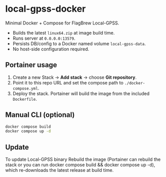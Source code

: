 # local-gpss-docker

Minimal Docker + Compose for FlagBrew Local-GPSS.

- Builds the latest `linux64.zip` at image build time.
- Runs server at `0.0.0.0:13579`.
- Persists DB/config to a Docker named volume `local-gpss-data`.
- No host-side configuration required.

## Portainer usage
1. Create a new Stack → **Add stack** → choose **Git repository**.
2. Point it to this repo URL and set the compose path to `./docker-compose.yml`.
3. Deploy the stack. Portainer will build the image from the included `Dockerfile`.

## Manual CLI (optional)
```bash
docker compose build
docker compose up -d
```

## Update
To update Local-GPSS binary Rebuild the image (Portainer can rebuild the stack or you can run docker compose build && docker compose up -d), which re-downloads the latest release at build time.